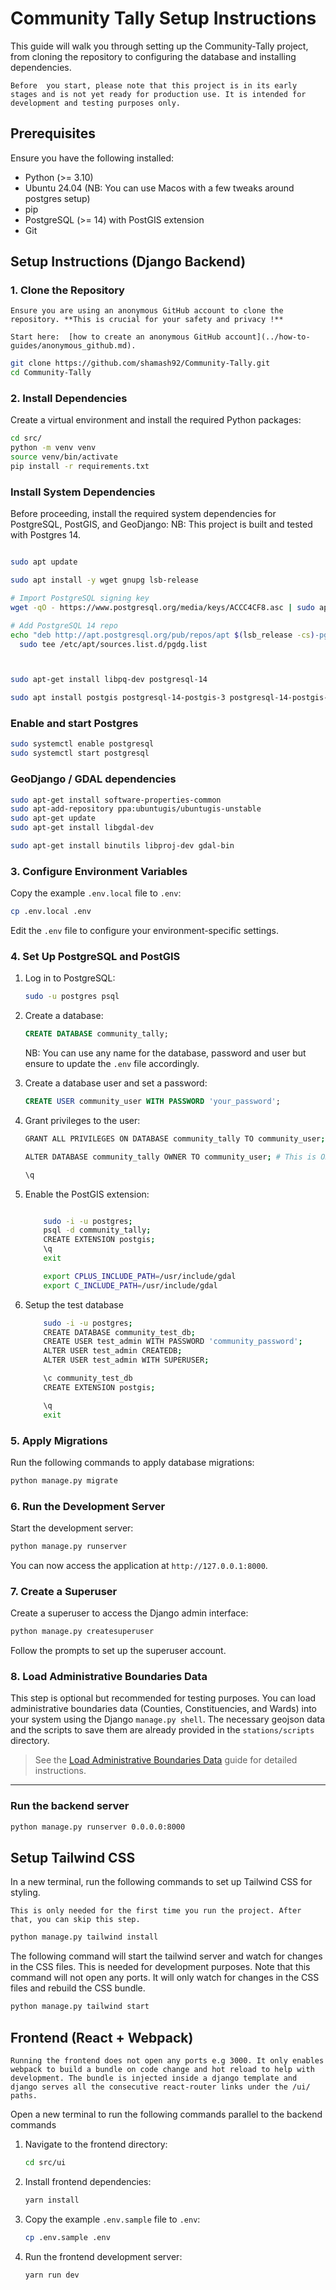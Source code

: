 # Community Tally Setup Instructions

This guide will walk you through setting up the Community-Tally project, from cloning the repository to configuring the database and installing dependencies.

``` {important}
Before  you start, please note that this project is in its early stages and is not yet ready for production use. It is intended for development and testing purposes only.
```

## Prerequisites

Ensure you have the following installed:

- Python (>= 3.10)
- Ubuntu 24.04 (NB: You can use Macos with a few tweaks around postgres setup)
- pip
- PostgreSQL (>= 14) with PostGIS extension
- Git

## Setup Instructions (Django Backend)

### 1. Clone the Repository

```{warning}
Ensure you are using an anonymous GitHub account to clone the repository. **This is crucial for your safety and privacy !**

Start here:  [how to create an anonymous GitHub account](../how-to-guides/anonymous_github.md).
```

```bash
git clone https://github.com/shamash92/Community-Tally.git
cd Community-Tally
```

### 2. Install Dependencies

Create a virtual environment and install the required Python packages:

```bash
cd src/
python -m venv venv
source venv/bin/activate
pip install -r requirements.txt
```

### Install System Dependencies

Before proceeding, install the required system dependencies for PostgreSQL, PostGIS, and GeoDjango:
NB: This project is built and tested with Postgres 14.

```bash

sudo apt update

sudo apt install -y wget gnupg lsb-release

# Import PostgreSQL signing key
wget -qO - https://www.postgresql.org/media/keys/ACCC4CF8.asc | sudo apt-key add -

# Add PostgreSQL 14 repo
echo "deb http://apt.postgresql.org/pub/repos/apt $(lsb_release -cs)-pgdg main" | \
  sudo tee /etc/apt/sources.list.d/pgdg.list



sudo apt-get install libpq-dev postgresql-14

sudo apt install postgis postgresql-14-postgis-3 postgresql-14-postgis-3-scripts postgresql-client-14
```

### Enable and start Postgres

```bash
sudo systemctl enable postgresql
sudo systemctl start postgresql
```

### GeoDjango / GDAL dependencies

```bash
sudo apt-get install software-properties-common
sudo apt-add-repository ppa:ubuntugis/ubuntugis-unstable
sudo apt-get update
sudo apt-get install libgdal-dev

sudo apt-get install binutils libproj-dev gdal-bin
```

### 3. Configure Environment Variables

Copy the example `.env.local` file to `.env`:

```bash
cp .env.local .env
```

Edit the `.env` file to configure your environment-specific settings.

### 4. Set Up PostgreSQL and PostGIS

1. Log in to PostgreSQL:

    ```bash
    sudo -u postgres psql
    ```

2. Create a database:

    ```sql
    CREATE DATABASE community_tally;
    ```

    NB: You can use any name for the database, password and user but ensure to update the `.env` file accordingly.

3. Create a database user and set a password:

    ```sql
    CREATE USER community_user WITH PASSWORD 'your_password';
    ```

4. Grant privileges to the user:

    ```bash
    GRANT ALL PRIVILEGES ON DATABASE community_tally TO community_user;

    ALTER DATABASE community_tally OWNER TO community_user; # This is ONLY needed for Postgres 16, earlier versions are OK

    \q
    ```

5. Enable the PostGIS extension:

    ```bash

        sudo -i -u postgres;
        psql -d community_tally;
        CREATE EXTENSION postgis;
        \q
        exit

        export CPLUS_INCLUDE_PATH=/usr/include/gdal
        export C_INCLUDE_PATH=/usr/include/gdal

    ```

6. Setup the test database

    ```bash
        sudo -i -u postgres;
        CREATE DATABASE community_test_db;
        CREATE USER test_admin WITH PASSWORD 'community_password';
        ALTER USER test_admin CREATEDB;
        ALTER USER test_admin WITH SUPERUSER;

        \c community_test_db
        CREATE EXTENSION postgis;

        \q
        exit
    ```

### 5. Apply Migrations

Run the following commands to apply database migrations:

```bash
python manage.py migrate
```

### 6. Run the Development Server

Start the development server:

```bash
python manage.py runserver
```

You can now access the application at `http://127.0.0.1:8000`.

### 7. Create a Superuser

Create a superuser to access the Django admin interface:

```bash
python manage.py createsuperuser
```

Follow the prompts to set up the superuser account.

### 8. Load Administrative Boundaries Data

This step is optional but recommended for testing purposes. You can load administrative boundaries data (Counties, Constituencies, and Wards) into your system using the Django `manage.py shell`. The necessary geojson data and the scripts to save them are already provided in the `stations/scripts` directory.

> See the [Load Administrative Boundaries Data](../how-to-guides/load_boundaries_data.md) guide for detailed instructions.

---

### Run the backend server

```bash
python manage.py runserver 0.0.0.0:8000
```

## Setup Tailwind CSS

In a new terminal, run the following commands to set up Tailwind CSS for styling.

```{important}
This is only needed for the first time you run the project. After that, you can skip this step.
```

```bash
python manage.py tailwind install
```

The following command will start the tailwind server and watch for changes in the CSS files. This is needed for development purposes. Note that this command will not open any ports. It will only watch for changes in the CSS files and rebuild the CSS bundle.

```bash
python manage.py tailwind start
```

## Frontend (React + Webpack)

```{important}
Running the frontend does not open any ports e.g 3000. It only enables webpack to build a bundle on code change and hot reload to help with development. The bundle is injected inside a django template and django serves all the consecutive react-router links under the /ui/ paths.
```

Open a new terminal to run the following commands parallel to the backend commands

1. Navigate to the frontend directory:

   ```bash
   cd src/ui
   ```

2. Install frontend dependencies:

   ```bash
   yarn install
   ```

3. Copy the example `.env.sample` file to `.env`:

   ```bash
   cp .env.sample .env
   ```

4. Run the frontend development server:

   ```bash
   yarn run dev
   ```
